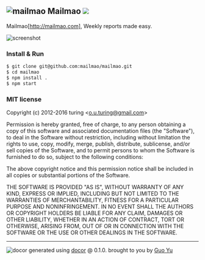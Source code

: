 ![mailmao](http://ww3.sinaimg.cn/large/61ff0de3gw1e8xjt122lpj201e01mmwy.jpg) Mailmao ![](https://badge.fury.io/js/mailmao.png)
---

Mailmao[http://mailmao.com], Weekly reports made easy.

![screenshot](http://ww1.sinaimg.cn/large/61ff0de3gw1e8xk8vie3dj20w00nfjuo.jpg)

### Install & Run

```bash
$ git clone git@github.com:mailmao/mailmao.git
$ cd mailmao
$ npm install .
$ npm start
```

### MIT license
Copyright (c) 2012-2016 turing &lt;o.u.turing@gmail.com&gt;

Permission is hereby granted, free of charge, to any person obtaining a copy
of this software and associated documentation files (the "Software"), to deal
in the Software without restriction, including without limitation the rights
to use, copy, modify, merge, publish, distribute, sublicense, and/or sell
copies of the Software, and to permit persons to whom the Software is
furnished to do so, subject to the following conditions:

The above copyright notice and this permission notice shall be included in
all copies or substantial portions of the Software.

THE SOFTWARE IS PROVIDED "AS IS", WITHOUT WARRANTY OF ANY KIND, EXPRESS OR
IMPLIED, INCLUDING BUT NOT LIMITED TO THE WARRANTIES OF MERCHANTABILITY,
FITNESS FOR A PARTICULAR PURPOSE AND NONINFRINGEMENT. IN NO EVENT SHALL THE
AUTHORS OR COPYRIGHT HOLDERS BE LIABLE FOR ANY CLAIM, DAMAGES OR OTHER
LIABILITY, WHETHER IN AN ACTION OF CONTRACT, TORT OR OTHERWISE, ARISING FROM,
OUT OF OR IN CONNECTION WITH THE SOFTWARE OR THE USE OR OTHER DEALINGS IN
THE SOFTWARE.

---
![docor](https://cdn1.iconfinder.com/data/icons/windows8_icons_iconpharm/26/doctor.png)
generated using [docor](https://github.com/turingou/docor.git) @ 0.1.0. brought to you by [Guo Yu](https://github.com/guo-yu)
